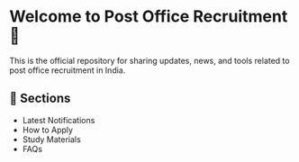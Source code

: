 # Welcome to Post Office Recruitment 🚀

This is the official repository for sharing updates, news, and tools related to post office recruitment in India.

## 📌 Sections

- Latest Notifications
- How to Apply
- Study Materials
- FAQs
